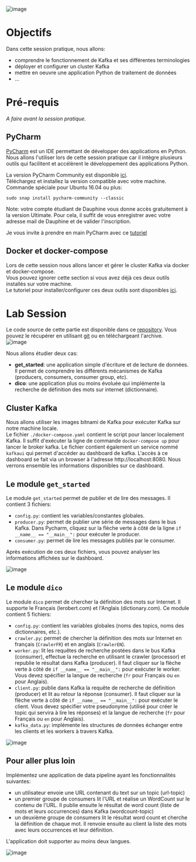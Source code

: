 ![image](https://user-images.githubusercontent.com/49156499/115967379-9e6fb180-a532-11eb-8142-428a455a6454.png)

# Objectifs  

Dans cette session pratique, nous allons: 
- comprendre le fonctionnement de Kafka et ses différentes terminologies
- déployer et configurer un cluster Kafka
- mettre en oeuvre une application Python de traitement de données
- ...


# Pré-requis
_A faire avant la session pratique._

## PyCharm
[PyCharm](https://www.jetbrains.com/pycharm/download/) est un IDE permettant de développer des applications en Python.
Nous allons l'utiliser lors de cette session pratique car il intègre plusieurs outils qui facilitent et accélèrent le développement des applications Python.  
  
La version PyCharm Community est disponible [ici](https://www.jetbrains.com/pycharm/download/).  
Téléchargez et installez la version compatible avec votre machine.
Commande spéciale pour Ubuntu 16.04 ou plus:
```
sudo snap install pycharm-community --classic
```
Note: votre compte étudiant de Dauphine vous donne accès gratuitement à la version Ultimate. Pour cela, il suffit de vous enregistrer avec votre adresse mail de Dauphine et de valider l'inscription.

Je vous invite à prendre en main PyCharm avec ce [tutoriel](https://www.jetbrains.com/help/pycharm/creating-and-running-your-first-python-project.html#create-file)
  
## Docker et docker-compose
Lors de cette session nous allons lancer et gérer le cluster Kafka via docker et docker-compose.  
Vous pouvez ignorer cette section si vous avez déjà ces deux outils installés sur votre machine.  
Le tutoriel pour installer/configurer ces deux outils sont disponibles [ici](https://github.com/osekoo/hands-on-spark-scala#pr%C3%A9requis).  

# Lab Session
Le code source de cette partie est disponible dans ce [repository](https://github.com/osekoo/hands-on-kafka). Vous pouvez le récupérer en utilisant [git](https://git-scm.com/book/fr/v2/D%C3%A9marrage-rapide-Installation-de-Git) ou en téléchargeant l'archive.  
![image](https://user-images.githubusercontent.com/49156499/115967302-3325df80-a532-11eb-825c-58343a02118b.png)

Nous allons étudier deux cas:
- <b>get_started</b>: une application simple d'écriture et de lecture de données. Il permet de comprendre les différents mécanismes de Kafka (producers, consumers, consumer group, etc).
- <b>dico</b>: une application plus ou moins évoluée qui implémente la recherche de définition des mots sur internet (dictionnaire).  

## Cluster Kafka
Nous allons utiliser les images bitnami de Kafka pour exécuter Kafka sur notre machine locale.  
Le fichier `./docker-compose.yaml` contient le script pour lancer localement Kafka.  Il suffit d'exécuter la ligne de commande `docker-compose up` pour lancer le broker kafka.
Le fichier contient également un service nommé `kafkaui` qui permet d'accéder au dashboard de kafka. L'accès à ce dashboard se fait via un browser à l'adresse http://localhost:8080. Nous verrons ensemble les informations disponibles sur ce dashboard.  

## Le module `get_started`
Le module `get_started` permet de publier et de lire des messages. Il contient 3 fichiers:
- `config.py`: contient les variables/constantes globales.
- `producer.py`: permet de publier une série de messages dans le bus Kafka. Dans Pycharm, cliquez sur la flèche verte à côté de la ligne `if __name__ == "__main__":` pour exécuter le producer.
- `consumer.py`: permet de lire les messages publiés par le consumer.

Après exécution de ces deux fichiers, vous pouvez analyser les informations affichées sur le dashboard.  

![image](https://user-images.githubusercontent.com/49156499/115967255-da564700-a531-11eb-9a5d-de7ac64d5e67.png)


## Le module `dico`
Le module `dico` permet de chercher la définition des mots sur Internet. Il supporte le Français (lerobert.com) et l'Anglais (dictionary.com). Ce module contient 5 fichiers:
- `config.py`: contient les variables globales (noms des topics, noms des dictionnaires, etc.).
- `crawler.py`: permet de chercher la définition des mots sur Internet en français (`CrawlerFR`) et en anglais (`CrawlerEN`).
- `worker.py`: lit les requêtes de recherche postées dans le bus Kafka (consumer), effectue la recherche en utilisant le crawler (processor) et republie le résultat dans Kafka (producer). Il faut cliquer sur la flèche verte à côté de `if __name__ == "__main__":` pour exécuter le worker. Vous devez spécifier la langue de recherche (`fr` pour Français ou `en` pour Anglais).
- `client.py`: publie dans Kafka la requête de recherche de définition (producer) et lit au retour la réponse (consumer). Il faut cliquer sur la flèche verte à côté de `if __name__ == "__main__":` pour exécuter le client. Vous devez spécifier votre pseudonyme (utilisé pour créer le topic qui servira à lire les réponses) et la langue de recherche (`fr` pour Français ou `en` pour Anglais).
- `kafka_data.py`: implémente les structures de données échanger entre les clients et les workers à travers Kafka.

![image](https://user-images.githubusercontent.com/49156499/115967493-2f468d00-a533-11eb-86c4-fa82c7ec9f3d.png)


## Pour aller plus loin
Implémentez une application de data pipeline ayant les fonctionnalités suivantes:
- un utilisateur envoie une URL contenant du text sur un topic (url-topic)
- un premier groupe de consumers lit l'URL et réalise un WordCount sur le contenu de l'URL. Il publie ensuite le résultat de word count (liste de mots et leurs occurrences) dans Kafka (wordcount-topic)
- un deuxième groupe de consumers lit le résultat word count et cherche la définition de chaque mot. Il renvoie ensuite au client la liste des mots avec leurs occurrences et leur définition.

L'application doit supporter au moins deux langues.

![image](https://user-images.githubusercontent.com/49156499/116002149-a1cd7080-a5f8-11eb-968e-1ba077a3c7af.png)
